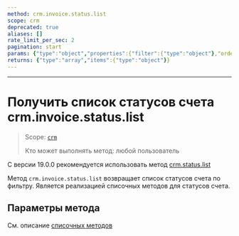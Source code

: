 ```yaml
---
method: crm.invoice.status.list
scope: crm
deprecated: true
aliases: []
rate_limit_per_sec: 2
pagination: start
params: {"type":"object","properties":{"filter":{"type":"object"},"order":{"type":"object"},"select":{"type":"array","items":{"type":"string"}},"start":{"type":["integer","string"]}}}
returns: {"type":"array","items":{"type":"object"}}
---
```



---

# Получить список статусов счета crm.invoice.status.list

> Scope: [`crm`](../../../scopes/permissions.md)
>
> Кто может выполнять метод: любой пользователь



С версии 19.0.0 рекомендуется использовать метод [crm.status.list](../../../crm/status/crm-status-list.md)



Метод `crm.invoice.status.list` возвращает список статусов счета по фильтру. Является реализацией списочных методов для статусов счета.

## Параметры метода

Cм. описание [списочных методов](../../../how-to-call-rest-api/list-methods-pecularities.md)
